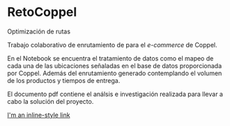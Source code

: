 # RetoCoppel
Optimización de rutas

Trabajo colaborativo de enrutamiento de para el *e-commerce* de Coppel. 

En el Notebook se encuentra el tratamiento de datos como el mapeo de cada una de las ubicaciones señaladas en el base de datos proporcionada por Coppel. Además del enrutamiento generado contemplando el volumen de los productos y tiempos de entrega.

El documento pdf contiene el análsis e investigación realizada para llevar a cabo la solución del proyecto.

[I'm an inline-style link](/images/CRVP_300_8.html)
